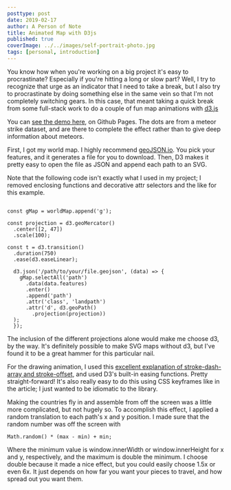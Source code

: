 ```yaml
---
posttype: post
date: 2019-02-17
author: A Person of Note
title: Animated Map with D3js
published: true
coverImage: ../../images/self-portrait-photo.jpg
tags: [personal, introduction]
---
```


You know how when you're working on a big project it's easy to procrastinate? Especially if you're hitting a long or slow part? Well, I try to recognize that urge as an indicator that I need to take a break, but I also try to procrastinate by doing something else in the same vein so that I'm not completely switching  gears. In this case, that meant taking a quick break from some full-stack work to do a couple of fun map animations with [d3.js](https://d3js.org/)

You can [see the demo here](https://personofnote.github.io/animated-map-drawing/), on Github Pages. The dots are from a meteor strike dataset, and are there to complete the effect rather than to give deep information about meteors.

First, I got my world map. I highly recommend [geoJSON.io](https://geojson.io). You pick your features, and it generates a file for you to download. Then, D3 makes it pretty easy to open the file as JSON and append each path to an SVG.

Note that the following code isn't exactly what I used in my project; I removed enclosing functions and decorative attr selectors and the like for this example.

```const worldMapSVG = d3.select('#world-map');

const gMap = worldMap.append('g');

const projection = d3.geoMercator()
  .center([2, 47])
  .scale(100);

const t = d3.transition()
  .duration(750)
  .ease(d3.easeLinear);

  d3.json('/path/to/your/file.geojson', (data) => {
    gMap.selectAll('path')
      .data(data.features)
      .enter()
      .append('path')
      .attr('class', 'landpath')
      .attr('d', d3.geoPath()
        .projection(projection))
  );
  });
  ```

The inclusion of the different projections alone would make me choose d3, by the way. It's definitely possible to make SVG maps without d3, but I've found it to be a great hammer for this particular nail.

For the drawing animation, I used this [excellent explanation of stroke-dash-array and stroke-offset](https://css-tricks.com/svg-line-animation-works/), and used D3's built-in easing functions. Pretty straight-forward! It's also really easy to do this using CSS keyframes like in the article; I just wanted to be idiomatic to the library.

Making the countries fly in and assemble from off the screen was a little more complicated, but not hugely so. To accomplish this effect, I applied a random translation to each path's x and y position. I made sure that the random number was off the screen with

  `Math.random() * (max - min) + min;`

Where the minimum value is window.innerWidth or window.innerHeight for x and  y, respectively, and the maximum is double the minimum. I choose double because it made a nice effect, but you could easily choose 1.5x or even 6x. It just depends on how far you want your pieces to travel, and how spread out you want them.
  